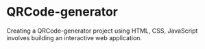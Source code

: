 # QRCode-generator
Creating a QRCode-generator project using HTML, CSS, JavaScript involves building an interactive web application.
